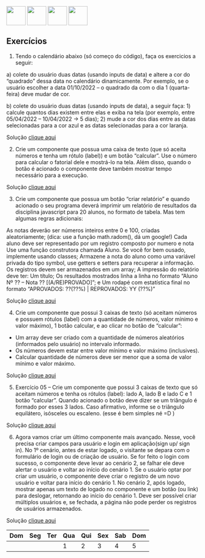 [<img src="https://cdn-icons-png.flaticon.com/512/25/25694.png" alt="" width="50" align="center">](https://mervy.github.io/js-dom/)   [<img  src="https://icons.veryicon.com/png/o/business/monochrome-financial-and-business-icons/to-work-in-an-office-2.png"  alt=""  width="50" align="center">](https://mervy.github.io/js-dom/pages/exercises1) [<img  src="https://static.thenounproject.com/png/94973-200.png"  alt=""  width="50" align="center">](https://mervy.github.io/js-dom/pages/exercises2) [<img  src="https://icons.veryicon.com/png/o/business/monochrome-financial-and-business-icons/to-work-in-an-office-2.png"  alt=""  width="50" align="center">](https://mervy.github.io/js-dom/pages/exercises3)

## Exercícios

1. Tendo o calendário abaixo (só começo do código), faça os exercicios a seguir:
<table class="calendar">
<thead>
  <tr>
    <th>Dom</th>
    <th>Seg</th>
    <th>Ter</th>
    <th>Qua</th>
    <th>Qui</th>
    <th>Sex</th>
    <th>Sab</th>
    <th>Dom</th>
  </tr>
</thead>
<tbody>
  <tr>
    <td></td>
    <td></td>
    <td></td>
    <td>1</td>
    <td>2</td>
    <td>3</td>
    <td>4</td>
    <td>5</td>
  </tr>
a) colete do usuário duas datas (usando inputs de data) e altere a cor do “quadrado” dessa data no calendário dinamicamente. Por exemplo, se o usuário escolher a data 01/10/2022 – o quadrado da com o dia 1 (quarta-feira) deve mudar de cor.

b) colete do usuário duas datas (usando inputs de data), a seguir faça: 1) calcule quantos dias existem entre elas e exiba na tela (por exemplo, entre 05/04/2022 – 10/04/2022 → 5 dias); 2) mude a cor dos dias entre as datas selecionadas para a cor azul e as datas selecionadas para a cor laranja.

Solução [clique aqui](https://mervy.github.io/js-dom/pages/solutions3)

  
2. Crie um componente que possua uma caixa de texto (que só aceita números e tenha um rótulo (label)) e um botão “calcular”.
Use o número para calcular o fatorial dele e mostrá-lo na tela. Além disso, quando o botão é acionado o componente deve também mostrar tempo necessário para a execução. 

Solução [clique aqui](https://mervy.github.io/js-dom/pages/solutions3)

3. Crie um componente que possua um botão “criar relatório” e quando acionado o seu programa deverá imprimir um relatório de resultados da disciplina javascript para 20 alunos, no formato de tabela. Mas tem algumas regras adicionais:

As notas deverão ser números inteiros entre 0 e 100, criadas aleatoriamente; (dica: use a função math.radom(), dá um google!)
Cada aluno deve ser representado por um registro composto por numero e nota
Use uma função construtora chamada Aluno. Se você for bem ousado, implemente usando classes;
Armazene a nota do aluno como uma variável privada do tipo symbol, use getters e setters para recuperar a informação.
Os registros devem ser armazenados em um array;
A impressão do relatório deve ter:
Um título;
Os resultados mostrados linha a linha no formato “Aluno Nº ?? – Nota ?? [(A/RE)PROVADO]”; e
Um rodapé com estatística final no formato “APROVADOS: ??(??%)  |  REPROVADOS: YY (??%)”

Solução [clique aqui](https://mervy.github.io/js-dom/pages/solutions3)

4. Crie um componente que possui 3 caixas de texto (só aceitam números e possuem rótulos (label) com a quantidade de números, valor mínimo e valor máximo), 1 botão calcular, e ao clicar no botão de “calcular”:
- Um array deve ser criado com a quantidade de números aleatórios (informados pelo usuário) no intervalo informado.
- Os números devem estar entre valor mínimo e valor máximo (inclusives).
- Calcular quantidade de números deve ser menor que a soma de valor mínimo e valor máximo.

Solução [clique aqui](https://mervy.github.io/js-dom/pages/solutions3)

5. Exercício 05 – Crie um componente que possui 3 caixas de texto que só aceitam números e tenha os rótulos (label): lado A, lado B e lado C e 1 botão “calcular”. Quando acionado o botão deve dizer se um triângulo é formado por esses 3 lados. Caso afirmativo, informe se o triângulo equilátero, isósceles ou escaleno. (esse é bem simples né =D ) 

Solução [clique aqui](https://mervy.github.io/js-dom/pages/solutions3)

6. Agora vamos criar um último componente mais avançado. Nesse, você precisa criar campos para usuário e login em aplicação(sign up/ sign in).
No 1º cenário, antes de estar logado, o visitante se depara com o formulário de login ou de criação de usuário. Se for feito o login com sucesso, o componente deve levar ao cenário 2, se falhar ele deve alertar o usuário e voltar ao início do cenário 1. Se o usuário optar por criar um usuário, o componente deve criar o registro de um novo usuário e voltar para início do cenário 1.
No cenário 2, após logado, mostrar apenas um texto de logado no componente e um botão (ou link) para deslogar, retornando ao início do cenário 1. Deve ser possível criar múltiplos usuários e, se fechada, a página não pode perder os registros de usuários  armazenados.

Solução [clique aqui](https://mervy.github.io/js-dom/pages/solutions3)

